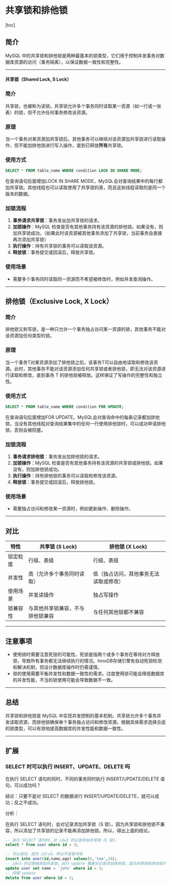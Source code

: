 # 共享锁和排他锁

[toc]

## 简介

MySQL 中的共享锁和排他锁是两种最基本的锁类型，它们用于控制并发事务对数据库资源的访问（事务隔离），以保证数据一致性和完整性。

---

#### 共享锁（Shared Lock, S Lock）

### 简介

共享锁，也被称为读锁。共享锁允许多个事务同时读取某一资源（如一行或一张表）的锁，但不允许任何事务修改该资源。

### 原理

当一个事务对某资源加共享锁后，其他事务可以继续对该资源加共享锁进行读取操作，但不能加排他锁进行写入操作，直到已释放**所有**共享锁。

### 使用方式

~~~sql
SELECT * FROM table_name WHERE condition LOCK IN SHARE MODE;
~~~

在查询语句后面增加LOCK IN SHARE MODE，MySQL会对查询结果中的每行都加共享锁。其他线程也可以读取使用了共享锁的表，而且这些线程读取的是同一个版本的数据。

### 加锁流程

1. **事务请求共享锁**：事务发出加共享锁的请求。
2. **加锁操作**：MySQL 检查是否有其他事务持有该资源的排他锁。如果没有，则加共享锁成功。（如果此时该资源被其他事务添加了共享锁，当前事务会直接再次添加共享锁）
3. **执行操作**：持有共享锁的事务可以读取该资源。
4. **释放锁**：事务提交或回滚后，释放共享锁。

### 使用场景

- 需要多个事务同时读取同一资源而不希望被修改时，例如并发查询操作。

---

## 排他锁（Exclusive Lock, X Lock）

### 简介

排他锁又称写锁，是一种只允许一个事务独占访问某一资源的锁，其他事务不能对该资源加任何类型的锁。

### 原理

当一个事务T对某资源添加了排他锁之后，该事务T可以自由地读取和修改该资源。此时，其他事务不能对该资源添加任何共享锁或者排他锁，即无法对该资源进行读取和修改，直到事务 T 的排他锁被释放。这样保证了写操作的完整性和独立性。

### 使用方式

~~~sql
SELECT * FROM table_name WHERE condition FOR UPDATE;
~~~

在查询语句后面增加FOR UPDATE，MySQL会对查询命中的每条记录都加排他锁，当没有其他线程对查询结果集中的任何一行使用排他锁时，可以成功申请排他锁，否则会被阳塞。

### 加锁流程

1. **事务请求排他锁**：事务发出加排他锁的请求。
2. **加锁操作**：MySQL 检查是否有其他事务持有该资源的共享锁或排他锁。如果没有，则加排他锁成功。
3. **执行操作**：持有排他锁的事务可以读取和修改该资源。
4. **释放锁**：事务提交或回滚后，释放排他锁。

### 使用场景

- 需要独占访问和修改某一资源时，例如更新操作、删除操作。

---

## 对比

| 特性     | 共享锁 (S Lock)                  | 排他锁 (X Lock)                        |
| -------- | -------------------------------- | -------------------------------------- |
| 锁定粒度 | 行级、表级                       | 行级、表级                             |
| 并发性   | 高（允许多个事务同时读取）       | 低（独占访问，其他事务无法读取或修改） |
| 使用场景 | 并发读操作                       | 独占写操作                             |
| 锁兼容性 | 与其他共享锁兼容，不与排他锁兼容 | 与任何其他锁都不兼容                   |

---

## 注意事项

- 使用锁时需要注意死锁的可能性。死锁是指两个或多个事务在等待对方释放锁，导致所有事务都无法继续执行的情况。InnoDB存储引擎有自动死锁检测和解决机制，但设计数据库操作时仍需谨慎。
- 锁的使用需要平衡并发性和数据一致性的需求。过度使用锁可能会降低数据库的并发性能，不当的锁使用可能会导致数据不一致。

---

## 总结

共享锁和排他锁是 MySQL 中实现并发控制的基本机制。共享锁允许多个事务并发读取资源，而排他锁确保单个事务独占访问和修改资源。根据具体需求选择合适的锁类型，可以有效地提高数据库的并发性能和数据一致性。

---

## 扩展

### SELECT 时可以执行 INSERT、UPDATE、DELETE 吗

在执行 SELECT 语句的同时，不同的事务同时执行 INSERT/UPDATE/DELETE 语句，可以成功吗？

结论：只要不是对 SELECT 的数据进行 INSERT/UPDATE/DELETE，就可以成功；反之不成功。

分析：

在执行 SELECT 语句时，会对记录添加共享锁（S 锁）。因为共享锁和排他锁不兼容，所以添加了共享锁的记录不能再添加排他锁。所以，得出上面的结论。

~~~sql
-- 执行 SELECT 语句时，对 id=3 的记录添加共享锁（S 锁）。
select * from user where id = 3;

-- 可以成功，因为 id!=3，所以不会锁冲突
insert into user(id,name,age) values(6,'tom',18);
-- id=3 的记录被添加共享锁，执行 update 需要对记录添加排他锁，因为共享锁和排他锁不兼容，所以会产生锁等待或锁冲突。
update user set name = 'john' where id = 3;
-- 同理 update
delete from user where id = 3;
~~~

